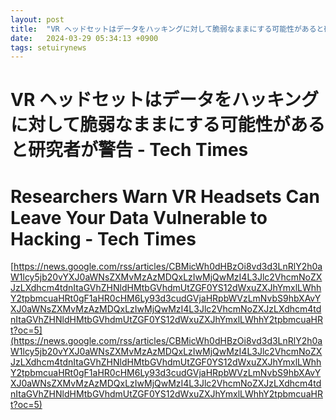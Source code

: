 ```yaml
---
layout: post
title:  "VR ヘッドセットはデータをハッキングに対して脆弱なままにする可能性があると研究者が警告 - Tech Times"
date:   2024-03-29 05:34:13 +0900
tags: setuirynews 
---
```


# VR ヘッドセットはデータをハッキングに対して脆弱なままにする可能性があると研究者が警告 - Tech Times



# Researchers Warn VR Headsets Can Leave Your Data Vulnerable to Hacking - Tech Times

[https://news.google.com/rss/articles/CBMicWh0dHBzOi8vd3d3LnRlY2h0aW1lcy5jb20vYXJ0aWNsZXMvMzAzMDQxLzIwMjQwMzI4L3Jlc2VhcmNoZXJzLXdhcm4tdnItaGVhZHNldHMtbGVhdmUtZGF0YS12dWxuZXJhYmxlLWhhY2tpbmcuaHRt0gF1aHR0cHM6Ly93d3cudGVjaHRpbWVzLmNvbS9hbXAvYXJ0aWNsZXMvMzAzMDQxLzIwMjQwMzI4L3Jlc2VhcmNoZXJzLXdhcm4tdnItaGVhZHNldHMtbGVhdmUtZGF0YS12dWxuZXJhYmxlLWhhY2tpbmcuaHRt?oc=5](https://news.google.com/rss/articles/CBMicWh0dHBzOi8vd3d3LnRlY2h0aW1lcy5jb20vYXJ0aWNsZXMvMzAzMDQxLzIwMjQwMzI4L3Jlc2VhcmNoZXJzLXdhcm4tdnItaGVhZHNldHMtbGVhdmUtZGF0YS12dWxuZXJhYmxlLWhhY2tpbmcuaHRt0gF1aHR0cHM6Ly93d3cudGVjaHRpbWVzLmNvbS9hbXAvYXJ0aWNsZXMvMzAzMDQxLzIwMjQwMzI4L3Jlc2VhcmNoZXJzLXdhcm4tdnItaGVhZHNldHMtbGVhdmUtZGF0YS12dWxuZXJhYmxlLWhhY2tpbmcuaHRt?oc=5)

